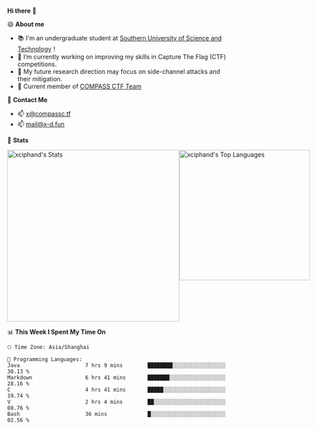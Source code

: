 **Hi there** 👋


😄 **About me**

- 📚 I'm an undergraduate student at [Southern University of Science and Technology](https://www.sustech.edu.cn)！
- 🌱 I’m currently working on improving my skills in Capture The Flag (CTF) competitions.
- 🔭 My future research direction may focus on side-channel attacks and their mitigation.
- 🚩 Current member of [COMPASS CTF Team](https://blog.compassc.tf/) 

👋 **Contact Me**

- 📫 [x@compassc.tf](mailto:x@compassc.tf)
- 📫 [mail@x-d.fun](mailto:mail@x-d.fun)

🌟 **Stats**

<div style="display: flex; justify-content: space-between;">
  <img src="https://github-readme-stats-ten-dusky-26.vercel.app/api?username=xciphand&theme=vue-dark&show_icons=true&hide_border=true&count_private=true" alt="xciphand's Stats" width="395" />
  <img src="https://github-readme-stats-ten-dusky-26.vercel.app/api/top-langs/?username=xciphand&theme=vue-dark&show_icons=true&hide_border=true&layout=compact" alt="xciphand's Top Languages" width="300" />
</div>


<!--START_SECTION:waka-->
📊 **This Week I Spent My Time On** 

```text
🕑︎ Time Zone: Asia/Shanghai

💬 Programming Languages: 
Java                     7 hrs 9 mins        ████████░░░░░░░░░░░░░░░░░   30.13 % 
Markdown                 6 hrs 41 mins       ███████░░░░░░░░░░░░░░░░░░   28.16 % 
C                        4 hrs 41 mins       █████░░░░░░░░░░░░░░░░░░░░   19.74 % 
V                        2 hrs 4 mins        ██░░░░░░░░░░░░░░░░░░░░░░░   08.76 % 
Bash                     36 mins             █░░░░░░░░░░░░░░░░░░░░░░░░   02.56 % 
```


<!--END_SECTION:waka-->
